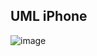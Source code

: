 ## UML iPhone

![image](https://github.com/EricSL07/UML-iPhone/assets/150200287/e130ee18-7b50-4ded-bf10-929f07509a50)

